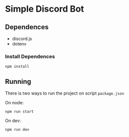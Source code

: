 # Simple Discord Bot

## Dependences

- discord.js
- dotenv

### Install Dependences

```shell
npm install
```

## Running
 There is two ways to run the project on script ``package.json``

On node:
```shell
npm run start
```

On dev:
```shell
npm run dev
```
